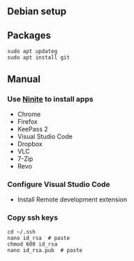 ## Debian setup

## Packages

```
sudo apt updateg
sudo apt install git
```

## Manual

### Use [Ninite](ninite.com) to install apps

- Chrome
- Firefox
- KeePass 2
- Visual Studio Code
- Dropbox
- VLC
- 7-Zip
- Revo

### Configure Visual Studio Code

- Install Remote development extension

### Copy ssh keys

```
cd ~/.ssh
nano id_rsa  # paste
chmod 600 id_rsa
nano id_rsa.pub  # paste
```
